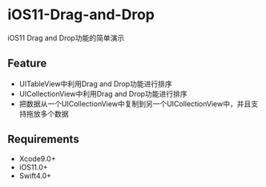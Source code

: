 # iOS11-Drag-and-Drop

iOS11 Drag and Drop功能的简单演示

## Feature

- UITableView中利用Drag and Drop功能进行排序
- UICollectionView中利用Drag and Drop功能进行排序
- 把数据从一个UICollectionView中复制到另一个UICollectionView中，并且支持拖放多个数据


## Requirements

- Xcode9.0+
- iOS11.0+
- Swift4.0+
